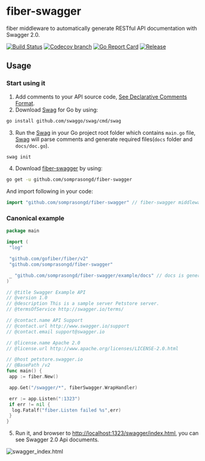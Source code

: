 # fiber-swagger

fiber middleware to automatically generate RESTful API documentation with Swagger 2.0.

[![Build Status](https://github.com/somprasongd/fiber-swagger/actions/workflows/ci.yml/badge.svg?branch=master)](https://github.com/features/actions)
[![Codecov branch](https://img.shields.io/codecov/c/github/swaggo/fiber-swagger/master.svg)](https://codecov.io/gh/swaggo/fiber-swagger)
[![Go Report Card](https://goreportcard.com/badge/github.com/somprasongd/fiber-swagger)](https://goreportcard.com/report/github.com/somprasongd/fiber-swagger)
[![Release](https://img.shields.io/github/release/swaggo/fiber-swagger.svg?style=flat-square)](https://github.com/somprasongd/fiber-swagger/releases)

## Usage

### Start using it

1. Add comments to your API source code, [See Declarative Comments Format](https://github.com/swaggo/swag#declarative-comments-format).
2. Download [Swag](https://github.com/swaggo/swag) for Go by using:

```sh
go install github.com/swaggo/swag/cmd/swag
```

3. Run the [Swag](https://github.com/swaggo/swag) in your Go project root folder which contains `main.go` file, [Swag](https://github.com/swaggo/swag) will parse comments and generate required files(`docs` folder and `docs/doc.go`).

```sh
swag init
```

4. Download [fiber-swagger](https://github.com/somprasongd/fiber-swagger) by using:

```sh
go get -u github.com/somprasongd/fiber-swagger
```

And import following in your code:

```go
import "github.com/somprasongd/fiber-swagger" // fiber-swagger middleware
```

### Canonical example

```go
package main

import (
 "log"

 "github.com/gofiber/fiber/v2"
 "github.com/somprasongd/fiber-swagger"

 _ "github.com/somprasongd/fiber-swagger/example/docs" // docs is generated by Swag CLI, you have to import it.
)

// @title Swagger Example API
// @version 1.0
// @description This is a sample server Petstore server.
// @termsOfService http://swagger.io/terms/

// @contact.name API Support
// @contact.url http://www.swagger.io/support
// @contact.email support@swagger.io

// @license.name Apache 2.0
// @license.url http://www.apache.org/licenses/LICENSE-2.0.html

// @host petstore.swagger.io
// @BasePath /v2
func main() {
 app := fiber.New()

 app.Get("/swagger/*", fiberSwagger.WrapHandler)

 err := app.Listen(":1323")
 if err != nil {
  log.Fatalf("fiber.Listen failed %s",err)
 }
}

```

5. Run it, and browser to <http://localhost:1323/swagger/index.html>, you can see Swagger 2.0 Api documents.

![swagger_index.html](https://user-images.githubusercontent.com/8943871/36250587-40834072-1279-11e8-8bb7-02a2e2fdd7a7.png)
